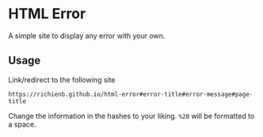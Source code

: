# HTML Error
A simple site to display any error with your own.

## Usage
Link/redirect to the following site

`https://richienb.github.io/html-error#error-title#error-message#page-title`

Change the information in the hashes to your liking.
`%20` will be formatted to a space.
